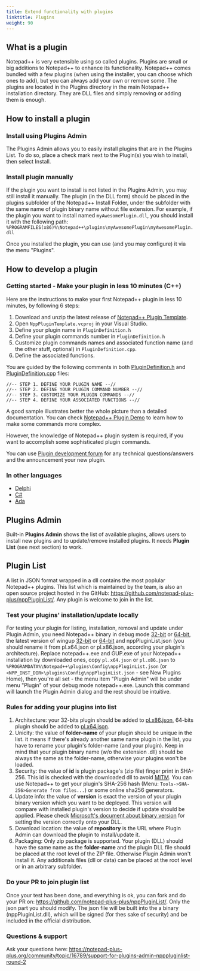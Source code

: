 ```yaml
---
title: Extend functionality with plugins
linktitle: Plugins
weight: 90
---
```


## What is a plugin

Notepad++ is very extensible using so called plugins. Plugins are small or big
additions to Notepad++ to enhance its functionality. Notepad++ comes bundled
with a few plugins (when using the installer, you can choose which ones to add),
but you can always add your own or remove some. The plugins are located in the
Plugins directory in the main Notepad++ installation directory. They are DLL
files and simply removing or adding them is enough.


## How to install a plugin

### Install using Plugins Admin

The Plugins Admin allows you to easily install plugins that are in the
Plugins List.  To do so, place a check mark next to the Plugin(s) you wish to
install, then select Install.

### Install plugin manually

If the plugin you want to install is not listed in the Plugins Admin, you may
still install it manually.  The plugin (in the DLL form) should be placed in
the plugins subfolder of the Notepad++ Install Folder, under the subfolder
with the same name of plugin binary name without file extension.
For example, if the plugin you want to install named `myAwesomePlugin.dll`,
you should install it with the following path:
`%PROGRAMFILES(x86)%\Notepad++\plugins\myAwesomePlugin\myAwesomePlugin.dll`

Once you installed the plugin, you can use (and you may configure) it via the menu "Plugins".

## How to develop a plugin

### Getting started - Make your plugin in less 10 minutes (C++)

Here are the instructions to make your first Notepad++ plugin in less 10 minutes,
by following 6 steps:

1. Download and unzip the latest release of [Notepad++ Plugin Template](https://github.com/npp-plugins/plugintemplate/releases).
2. Open `NppPluginTemplate.vcproj` in your Visual Studio.
3. Define your plugin name in `PluginDefinition.h`
4. Define your plugin commands number in `PluginDefinition.h`
5. Customize plugin commands names and associated function name (and the other stuff, optional) in `PluginDefinition.cpp`.
6. Define the associated functions.

You are guided by the following comments in both
[PluginDefinition.h](https://github.com/npp-plugins/plugintemplate/blob/master/src/PluginDefinition.h)
and [PluginDefinition.cpp](https://github.com/npp-plugins/plugintemplate/blob/master/src/PluginDefinition.cpp) files:

```
//-- STEP 1. DEFINE YOUR PLUGIN NAME --//
//-- STEP 2. DEFINE YOUR PLUGIN COMMAND NUMBER --//
//-- STEP 3. CUSTOMIZE YOUR PLUGIN COMMANDS --//
//-- STEP 4. DEFINE YOUR ASSOCIATED FUNCTIONS --//
```

A good sample illustrates better the whole picture than a detailed documentation.
You can check [Notepad++ Plugin Demo](https://github.com/npp-plugins/plugindemo/releases)
to learn how to make some commands more complex. 

However, the knowledge of Notepad++ plugin system is required, if you want to
accomplish some sophisticated plugin commands.

You can use
[Plugin development forum](https://notepad-plus-plus.org/community/category/5/plugin-development)
for any technical questions/answers and the announcement your new plugin.


### In other languages

* [Delphi](https://sourceforge.net/projects/npp-plugins/files/DelphiPluginTemplate/DelphiPluginTemplate%202.0%20UNICODE/DelphiPluginTemplate2.zip/download)
* [C#](https://github.com/kbilsted/NotepadPlusPlusPluginPack.Net)
* [Ada](https://notepad-plus-plus.org/assets/files/NppHelloAdaDemo.zip)


## Plugins Admin

Built-in **Plugins Admin** shows the list of available plugins, allows users
to install new plugins and to update/remove installed plugins.
It needs **Plugin List** (see next section) to work.

## Plugin List

A list in JSON format wrapped in a dll contains the most poplular Notepad++ plugins.
This list which is maintained by the team, is also an open source project hosted
in the GitHub: https://github.com/notepad-plus-plus/nppPluginList/.
Any plugin is welcome to join in the list.

### Test your plugins' installation/update locally

For testing your plugin for listing, installation, removal and update under
Plugin Admin, you need Notepad++ binary in debug mode
[32-bit](https://notepad-plus-plus.org/pluginListTestTools/notepad++.debug.x86.zip)
or [64-bit](https://notepad-plus-plus.org/pluginListTestTools/notepad++.debug.x64.zip),
the latest version of wingup
[32-bit](https://notepad-plus-plus.org/pluginListTestTools/wingup.release.x32.zip)
or
[64-bit](https://notepad-plus-plus.org/pluginListTestTools/wingup.release.x64.zip)
and nppPluginList.json (you should rename it from pl.x64.json or pl.x86.json,
according your plugin's architecture). Replace notepad++.exe and GUP.exe of your
Notepad++ installation by downloaded ones, copy `pl.x64.json` or `pl.x86.json` to
`%PROGRAMDATA%\Notepad++\plugins\Config\nppPluginList.json`
(or `<NPP_INST_DIR>\plugins\Config\nppPluginList.json` - see New Plugins Home), then
you're all set - the menu item "Plugin Admin" will be under menu "Plugin" of your
debug mode notepad++.exe. Launch this command will launch the Plugin Admin dialog
and the rest should be intuitive.

### Rules for adding your plugins into list

1. Architecture: your 32-bits plugin should be added to
   [pl.x86.json](https://github.com/notepad-plus-plus/nppPluginList/blob/master/src/pl.x86.json),
   64-bits plugin should be added to [pl.x64.json](https://github.com/notepad-plus-plus/nppPluginList/blob/master/src/pl.x64.json).
2. Unicity: the value of **folder-name** of your plugin should be unique in the list.
   it means if there's already another same name plugin in the list, you have to rename
   your plugin's folder-name (and your plugin). Keep in mind that your plugin binary
   name (w/o the extension .dll) should be always the same as the folder-name,
   otherwise your plugins won't be loaded.
3. Security: the value of **id** is plugin package's (zip file) finger print in
   SHA-256. This id is checked with the downloaded dll to avoid
   [MITM](https://en.wikipedia.org/wiki/Man-in-the-middle_attack).
   You can use Notepad++ to get your plugin's SHA-256 hash
   (Menu: `Tools->SHA-256>Generate from files...`) or some online sha256 generators.
4. Update info: the value of **version** is exact the version of your plugin binary
   version which you want to be deployed. This version will compare with installed
   plugin's version to decide if update should be applied.
   Please check [Microsoft's document about binary version](https://docs.microsoft.com/en-us/windows/desktop/menurc/versioninfo-resource)
   for setting the version correctly onto your DLL.
5. Download location: the value of **repository** is the URL where Plugin Admin can
   download the plugin to install/update it.
6. Packaging: Only zip package is supported. Your plugin (DLL) should have the same
   name as the **folder-name** and the plugin DLL file should be placed at the root
   level of the ZIP file. Otherwise Plugin Admin won't install it. Any additionals
   files (dll or data) can be placed at the root level or in an arbitrary subfolder.

### Do your PR to join plugin list

Once your test has been done, and everything is ok, you can fork and do your PR on:
https://github.com/notepad-plus-plus/nppPluginList/. Only the json part you should
modify. The json file will be built into the a binary (nppPluginList.dll), which will
be signed (for thes sake of security) and be included in the official distribution. 

### Questions & support

Ask your questions here: https://notepad-plus-plus.org/community/topic/16789/support-for-plugins-admin-npppluginlist-round-2
